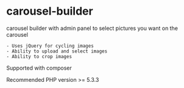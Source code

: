 carousel-builder
================

carousel builder with admin panel to select pictures you want on the carousel

    - Uses jQuery for cycling images
    - Ability to upload and select images
    - Ability to crop images

Supported with composer

Recommended PHP version >= 5.3.3

